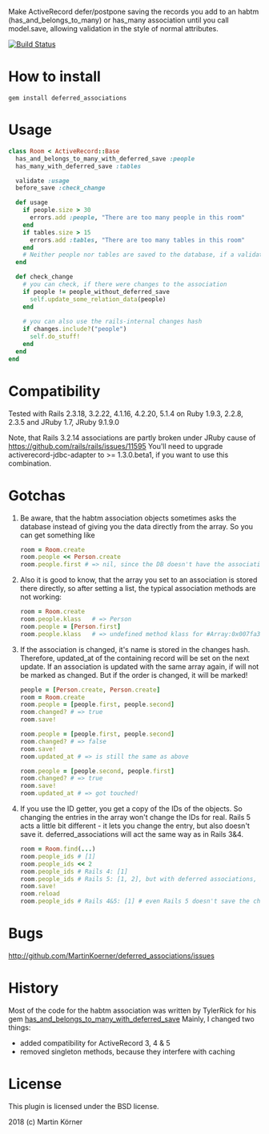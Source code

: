 Make ActiveRecord defer/postpone saving the records you add to an habtm (has_and_belongs_to_many) or has_many association
until you call model.save, allowing validation in the style of normal attributes.

[![Build Status](https://secure.travis-ci.org/MartinKoerner/deferred_associations.png?branch=master)](http://travis-ci.org/MartinKoerner/deferred_associations)

How to install
==============

    gem install deferred_associations

Usage
=====

```ruby
class Room < ActiveRecord::Base
  has_and_belongs_to_many_with_deferred_save :people
  has_many_with_deferred_save :tables

  validate :usage
  before_save :check_change

  def usage
    if people.size > 30
      errors.add :people, "There are too many people in this room"
    end
    if tables.size > 15
      errors.add :tables, "There are too many tables in this room"
    end
    # Neither people nor tables are saved to the database, if a validation error is added
  end

  def check_change
    # you can check, if there were changes to the association
    if people != people_without_deferred_save
      self.update_some_relation_data(people)
    end
    
    # you can also use the rails-internal changes hash
    if changes.include?("people")
      self.do_stuff!
    end
  end
end
```

Compatibility
=============

Tested with Rails 2.3.18, 3.2.22, 4.1.16, 4.2.20, 5.1.4 on Ruby 1.9.3, 2.2.8, 2.3.5 and JRuby 1.7, JRuby 9.1.9.0

Note, that Rails 3.2.14 associations are partly broken under JRuby cause of https://github.com/rails/rails/issues/11595
You'll need to upgrade activerecord-jdbc-adapter to >= 1.3.0.beta1, if you want to use this combination.

Gotchas
=======

1. Be aware, that the habtm association objects sometimes asks the database instead of giving you the data directly from the array. So you can get something
like

    ```ruby
    room = Room.create
    room.people << Person.create
    room.people.first # => nil, since the DB doesn't have the association saved yet
    ```

2. Also it is good to know, that the array you set to an association is stored there directly, so after setting a list, the typical association
methods are not working:

    ```ruby
    room = Room.create
    room.people.klass   # => Person
    room.people = [Person.first]
    room.people.klass   # => undefined method klass for #Array:0x007fa3b9efc2c0`
    ```
    
3. If the association is changed, it's name is stored in the changes hash. Therefore, updated_at of the containing record will be set on the next update.
   If an association is updated with the same array again, if will not be marked as changed. But if the order is changed, it will be marked!
   
   ```ruby
   people = [Person.create, Person.create]
   room = Room.create
   room.people = [people.first, people.second]
   room.changed? # => true
   room.save!
   
   room.people = [people.first, people.second]
   room.changed? # => false
   room.save!
   room.updated_at # => is still the same as above
   
   room.people = [people.second, people.first]
   room.changed? # => true
   room.save!
   room.updated_at # => got touched!
   ```

4. If you use the ID getter, you get a copy of the IDs of the objects. So changing the entries in the array won't change
   the IDs for real.
   Rails 5 acts a little bit different - it lets you change the entry, but also doesn't save it.
   deferred_associations will act the same way as in Rails 3&4.

   ```ruby
   room = Room.find(...)
   room.people_ids # [1]
   room.people_ids << 2
   room.people_ids # Rails 4: [1]
   room.people_ids # Rails 5: [1, 2], but with deferred associations, it stays at [1]
   room.save!
   room.reload
   room.people_ids # Rails 4&5: [1] # even Rails 5 doesn't save the changed array
   ```

Bugs
====

http://github.com/MartinKoerner/deferred_associations/issues

History
======

Most of the code for the habtm association was written by TylerRick for his gem [has_and_belongs_to_many_with_deferred_save](https://github.com/TylerRick/has_and_belongs_to_many_with_deferred_save)
Mainly, I changed two things:

* added compatibility for ActiveRecord 3, 4 & 5
* removed singleton methods, because they interfere with caching

License
=======

This plugin is licensed under the BSD license.

2018 (c) Martin Körner